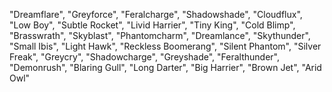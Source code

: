"Dreamflare",
"Greyforce",
"Feralcharge",
"Shadowshade",
"Cloudflux",
"Low Boy",
"Subtle Rocket",
"Livid Harrier",
"Tiny King",
"Cold Blimp",
"Brasswrath",
"Skyblast",
"Phantomcharm",
"Dreamlance",
"Skythunder",
"Small Ibis",
"Light Hawk",
"Reckless Boomerang",
"Silent Phantom",
"Silver Freak",
"Greycry",
"Shadowcharge",
"Greyshade",
"Feralthunder",
"Demonrush",
"Blaring Gull",
"Long Darter",
"Big Harrier",
"Brown Jet",
"Arid Owl"
